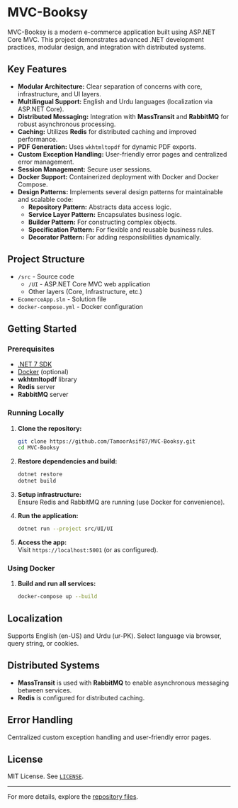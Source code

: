 # MVC-Booksy

MVC-Booksy is a modern e-commerce application built using ASP.NET Core MVC. This project demonstrates advanced .NET development practices, modular design, and integration with distributed systems.

## Key Features

- **Modular Architecture:** Clear separation of concerns with core, infrastructure, and UI layers.
- **Multilingual Support:** English and Urdu languages (localization via ASP.NET Core).
- **Distributed Messaging:** Integration with **MassTransit** and **RabbitMQ** for robust asynchronous processing.
- **Caching:** Utilizes **Redis** for distributed caching and improved performance.
- **PDF Generation:** Uses `wkhtmltopdf` for dynamic PDF exports.
- **Custom Exception Handling:** User-friendly error pages and centralized error management.
- **Session Management:** Secure user sessions.
- **Docker Support:** Containerized deployment with Docker and Docker Compose.
- **Design Patterns:** Implements several design patterns for maintainable and scalable code:
  - **Repository Pattern:** Abstracts data access logic.
  - **Service Layer Pattern:** Encapsulates business logic.
  - **Builder Pattern:** For constructing complex objects.
  - **Specification Pattern:** For flexible and reusable business rules.
  - **Decorator Pattern:** For adding responsibilities dynamically.

## Project Structure

- `/src` - Source code
  - `/UI` - ASP.NET Core MVC web application
  - Other layers (Core, Infrastructure, etc.)
- `EcomerceApp.sln` - Solution file
- `docker-compose.yml` - Docker configuration

## Getting Started

### Prerequisites

- [.NET 7 SDK](https://dotnet.microsoft.com/download)
- [Docker](https://www.docker.com/get-started) (optional)
- **wkhtmltopdf** library
- **Redis** server
- **RabbitMQ** server

### Running Locally

1. **Clone the repository:**
    ```sh
    git clone https://github.com/TamoorAsif87/MVC-Booksy.git
    cd MVC-Booksy
    ```

2. **Restore dependencies and build:**
    ```sh
    dotnet restore
    dotnet build
    ```

3. **Setup infrastructure:**  
   Ensure Redis and RabbitMQ are running (use Docker for convenience).

4. **Run the application:**
    ```sh
    dotnet run --project src/UI/UI
    ```

5. **Access the app:**  
   Visit `https://localhost:5001` (or as configured).

### Using Docker

1. **Build and run all services:**
    ```sh
    docker-compose up --build
    ```

## Localization

Supports English (en-US) and Urdu (ur-PK). Select language via browser, query string, or cookies.

## Distributed Systems

- **MassTransit** is used with **RabbitMQ** to enable asynchronous messaging between services.
- **Redis** is configured for distributed caching.

## Error Handling

Centralized custom exception handling and user-friendly error pages.

## License

MIT License. See [`LICENSE`](LICENSE).

---

For more details, explore the [repository files](https://github.com/TamoorAsif87/MVC-Booksy/tree/main).
